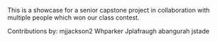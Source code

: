 This is a showcase for a senior capstone project in collaboration with multiple people which won our class contest.

Contributions by:
mjjackson2
Whparker
Jplafraugh
abangurah
jstade
